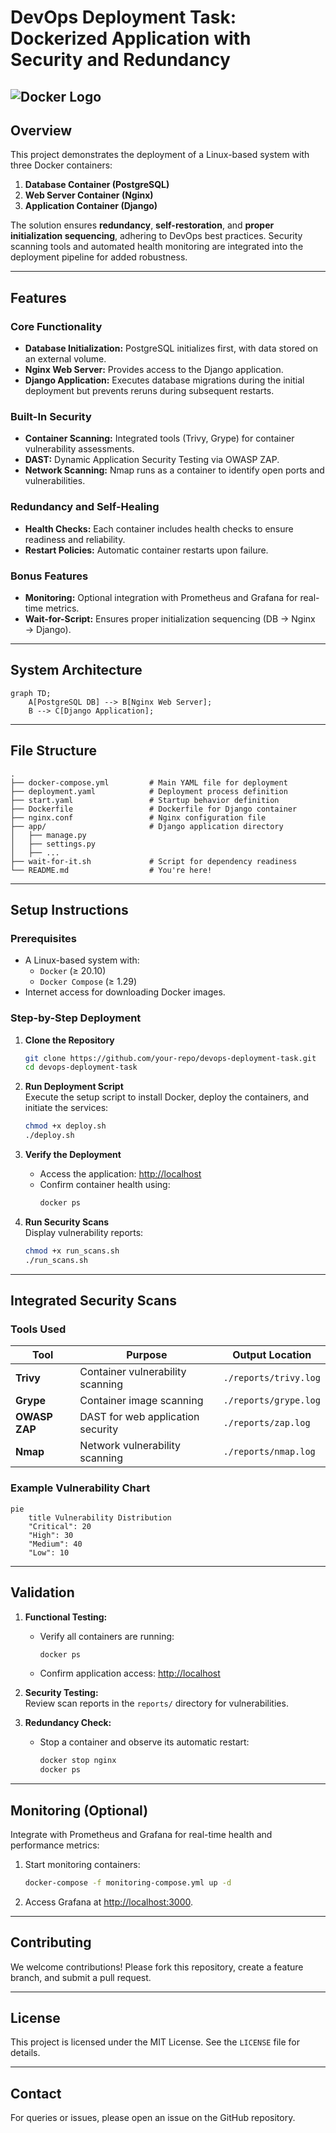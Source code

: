 
# **DevOps Deployment Task: Dockerized Application with Security and Redundancy**

![Docker Logo](https://www.docker.com/wp-content/uploads/2022/03/Moby-logo.png)
---

## **Overview**
This project demonstrates the deployment of a Linux-based system with three Docker containers:  
1. **Database Container (PostgreSQL)**  
2. **Web Server Container (Nginx)**  
3. **Application Container (Django)**  

The solution ensures **redundancy**, **self-restoration**, and **proper initialization sequencing**, adhering to DevOps best practices. Security scanning tools and automated health monitoring are integrated into the deployment pipeline for added robustness.  

---

## **Features**
### **Core Functionality**
- **Database Initialization:** PostgreSQL initializes first, with data stored on an external volume.  
- **Nginx Web Server:** Provides access to the Django application.  
- **Django Application:** Executes database migrations during the initial deployment but prevents reruns during subsequent restarts.  

### **Built-In Security**
- **Container Scanning:** Integrated tools (Trivy, Grype) for container vulnerability assessments.  
- **DAST:** Dynamic Application Security Testing via OWASP ZAP.  
- **Network Scanning:** Nmap runs as a container to identify open ports and vulnerabilities.  

### **Redundancy and Self-Healing**
- **Health Checks:** Each container includes health checks to ensure readiness and reliability.  
- **Restart Policies:** Automatic container restarts upon failure.  

### **Bonus Features**
- **Monitoring:** Optional integration with Prometheus and Grafana for real-time metrics.  
- **Wait-for-Script:** Ensures proper initialization sequencing (DB → Nginx → Django).  

---

## **System Architecture**

```mermaid
graph TD;
    A[PostgreSQL DB] --> B[Nginx Web Server];
    B --> C[Django Application];
```

---

## **File Structure**
```plaintext
.
├── docker-compose.yml         # Main YAML file for deployment
├── deployment.yaml            # Deployment process definition
├── start.yaml                 # Startup behavior definition
├── Dockerfile                 # Dockerfile for Django container
├── nginx.conf                 # Nginx configuration file
├── app/                       # Django application directory
│   ├── manage.py
│   ├── settings.py
│   ├── ...
├── wait-for-it.sh             # Script for dependency readiness
└── README.md                  # You're here!
```

---

## **Setup Instructions**

### **Prerequisites**
- A Linux-based system with:
  - `Docker` (≥ 20.10)
  - `Docker Compose` (≥ 1.29)
- Internet access for downloading Docker images.

### **Step-by-Step Deployment**
1. **Clone the Repository**  
   ```bash
   git clone https://github.com/your-repo/devops-deployment-task.git
   cd devops-deployment-task
   ```

2. **Run Deployment Script**  
   Execute the setup script to install Docker, deploy the containers, and initiate the services:  
   ```bash
   chmod +x deploy.sh
   ./deploy.sh
   ```

3. **Verify the Deployment**  
   - Access the application: [http://localhost](http://localhost)  
   - Confirm container health using:  
     ```bash
     docker ps
     ```  

4. **Run Security Scans**  
   Display vulnerability reports:  
   ```bash
   chmod +x run_scans.sh
   ./run_scans.sh
   ```

---

## **Integrated Security Scans**
### **Tools Used**
| Tool         | Purpose                            | Output Location       |
|--------------|------------------------------------|-----------------------|
| **Trivy**    | Container vulnerability scanning   | `./reports/trivy.log` |
| **Grype**    | Container image scanning           | `./reports/grype.log` |
| **OWASP ZAP**| DAST for web application security  | `./reports/zap.log`   |
| **Nmap**     | Network vulnerability scanning     | `./reports/nmap.log`  |

### **Example Vulnerability Chart**

```mermaid
pie
    title Vulnerability Distribution
    "Critical": 20
    "High": 30
    "Medium": 40
    "Low": 10
```

---

## **Validation**
1. **Functional Testing:**  
   - Verify all containers are running:
     ```bash
     docker ps
     ```
   - Confirm application access: [http://localhost](http://localhost)  

2. **Security Testing:**  
   Review scan reports in the `reports/` directory for vulnerabilities.  

3. **Redundancy Check:**  
   - Stop a container and observe its automatic restart:
     ```bash
     docker stop nginx
     docker ps
     ```  

---

## **Monitoring (Optional)**
Integrate with Prometheus and Grafana for real-time health and performance metrics:
1. Start monitoring containers:  
   ```bash
   docker-compose -f monitoring-compose.yml up -d
   ```
2. Access Grafana at [http://localhost:3000](http://localhost:3000).  

---

## **Contributing**
We welcome contributions! Please fork this repository, create a feature branch, and submit a pull request.

---

## **License**
This project is licensed under the MIT License. See the `LICENSE` file for details.

---

## **Contact**
For queries or issues, please open an issue on the GitHub repository.
